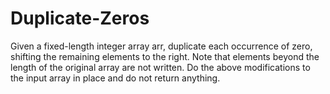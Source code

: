 # Duplicate-Zeros
Given a fixed-length integer array arr, duplicate each occurrence of zero, shifting the remaining elements to the right.  Note that elements beyond the length of the original array are not written. Do the above modifications to the input array in place and do not return anything.
